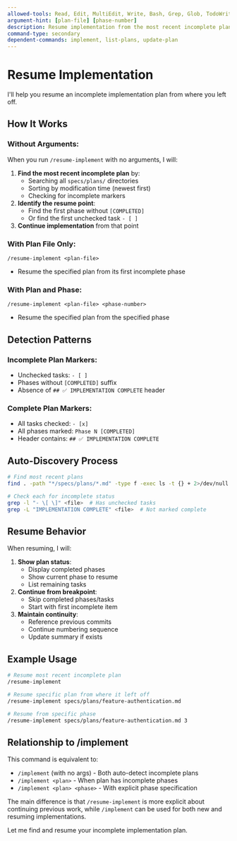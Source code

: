 ```yaml
---
allowed-tools: Read, Edit, MultiEdit, Write, Bash, Grep, Glob, TodoWrite
argument-hint: [plan-file] [phase-number]
description: Resume implementation from the most recent incomplete plan or a specific plan/phase
command-type: secondary
dependent-commands: implement, list-plans, update-plan
---
```


# Resume Implementation

I'll help you resume an incomplete implementation plan from where you left off.

## How It Works

### Without Arguments:
When you run `/resume-implement` with no arguments, I will:
1. **Find the most recent incomplete plan** by:
   - Searching all `specs/plans/` directories
   - Sorting by modification time (newest first)
   - Checking for incomplete markers
2. **Identify the resume point**:
   - Find the first phase without `[COMPLETED]`
   - Or find the first unchecked task `- [ ]`
3. **Continue implementation** from that point

### With Plan File Only:
`/resume-implement <plan-file>`
- Resume the specified plan from its first incomplete phase

### With Plan and Phase:
`/resume-implement <plan-file> <phase-number>`
- Resume the specified plan from the specified phase

## Detection Patterns

### Incomplete Plan Markers:
- Unchecked tasks: `- [ ]`
- Phases without `[COMPLETED]` suffix
- Absence of `## ✅ IMPLEMENTATION COMPLETE` header

### Complete Plan Markers:
- All tasks checked: `- [x]`
- All phases marked: `Phase N [COMPLETED]`
- Header contains: `## ✅ IMPLEMENTATION COMPLETE`

## Auto-Discovery Process

```bash
# Find most recent plans
find . -path "*/specs/plans/*.md" -type f -exec ls -t {} + 2>/dev/null | head -10

# Check each for incomplete status
grep -l "- \[ \]" <file>  # Has unchecked tasks
grep -L "IMPLEMENTATION COMPLETE" <file>  # Not marked complete
```

## Resume Behavior

When resuming, I will:
1. **Show plan status**:
   - Display completed phases
   - Show current phase to resume
   - List remaining tasks
2. **Continue from breakpoint**:
   - Skip completed phases/tasks
   - Start with first incomplete item
3. **Maintain continuity**:
   - Reference previous commits
   - Continue numbering sequence
   - Update summary if exists

## Example Usage

```bash
# Resume most recent incomplete plan
/resume-implement

# Resume specific plan from where it left off
/resume-implement specs/plans/feature-authentication.md

# Resume from specific phase
/resume-implement specs/plans/feature-authentication.md 3
```

## Relationship to /implement

This command is equivalent to:
- `/implement` (with no args) - Both auto-detect incomplete plans
- `/implement <plan>` - When plan has incomplete phases
- `/implement <plan> <phase>` - With explicit phase specification

The main difference is that `/resume-implement` is more explicit about continuing previous work, while `/implement` can be used for both new and resuming implementations.

Let me find and resume your incomplete implementation plan.